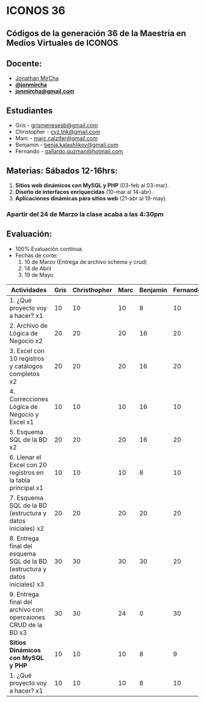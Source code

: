 # ICONOS 36

## Códigos de la generación 36 de la Maestría en Medios Virtuales de ICONOS

## Docente:

* [Jonathan MirCha](http://jonmircha.com)
* **[@jonmircha](https://twitter.com/jonmircha)**
* **[jonmircha@gmail.com](mailto:jonmircha@gmail.com)**

## Estudiantes

* Gris - grismenesesb@gmail.com
* Christopher - cvz.tnk@gmail.com
* Marc - marc.calzifer@gmail.com
* Benjamin - benja.kalashlikov@gmail.com
* Fernando - gallardo.guzman@hotmail.com

## Materias: Sábados 12-16hrs:

1. **Sitios web dinámicos con MySQL y PHP** (03-feb al 03-mar).
1. **Diseño de interfaces enriquecidas** (10-mar al 14-abr).
1. **Aplicaciones dinámicas para sitios web** (21-abr al 19-may).

### Apartir del 24 de Marzo la clase acaba a las 4:30pm

## Evaluación:

* 100% Evaluación continua.
* Fechas de corte:
  1. 10 de Marzo (Entrega de archivo schema y crud)
  1. 14 de Abril
  1. 19 de Mayo

| Actividades | Gris | Christhopher | Marc | Benjamin | Fernando |
| -- | -- | -- | -- | -- | -- |
| 1. ¿Qué proyecto voy a hacer? x1 | 10 | 10 | 10 | 8 | 10 |
| 2. Archivo de Lógica de Negocio x2 | 20 | 20 | 20 | 16 | 20 |
| 3. Excel con 10 registros y catálogos completos x2 | 20 | 20 | 20 | 16 | 20 |
| 4. Correcciones Lógica de Negocio y Excel x1 | 10 | 10 | 10 | 16 | 10 |
| 5. Esquema SQL de la BD x2 | 20 | 20 | 20 | 16 | 20 |
| 6. Llenar el Excel con 20 registros en la tabla principal x1 | 10 | 10 | 10 | 8 | 10 |
| 7. Esquema SQL de la BD (estructura y datos iniciales) x2 | 20 | 20 | 20 | 20 | 20 |
| 8. Entrega final del esquema SQL de la BD (estructura y datos iniciales) x3 | 30 | 30 | 30 | 30 | 20 |
| 9. Entrega final del archivo con opercaiones CRUD de la BD x3 | 30 | 30 | 24 | 0 | 30 |
| **Sitios Dinámicos con  MySQL y PHP**  | 10 | 10 | 10 | 8 | 9 |
| 1. ¿Qué proyecto voy a hacer? x1 | 10 | 10 | 10 | 8 | 10 |
